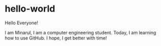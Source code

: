 # hello-world

Hello Everyone!

I am Minarul, I am a computer engineering student. Today, I am learning how to use GitHub.
I hope, I get better with time!

